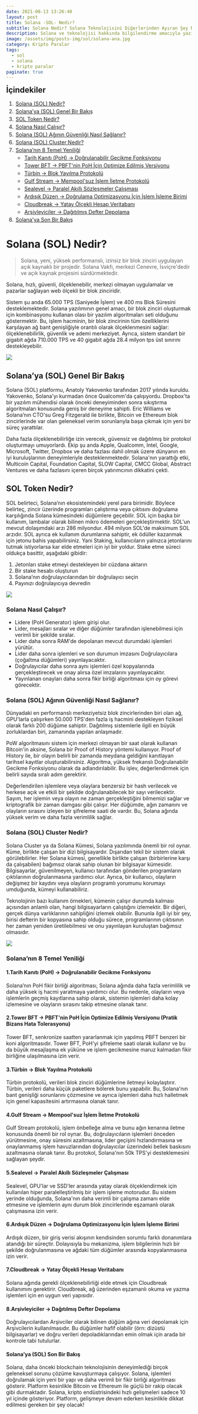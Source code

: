 ```yaml
---
date: 2021-08-13 13:26:40
layout: post
title: Solana -SOL- Nedir?
subtitle: Solana Nedir? Solana Teknolojisini Diğerlerinden Ayıran Şey Nedir?
description: Solana ve teknolojisi hakkında bilgilendirme amacıyla yazılmış içerik.
image: /assets/img/posts-img/sol/solana-ana.jpg
category: Kripto Paralar
tags:
  - sol
  - solana
  - kripto paralar
paginate: true
---
```

<b style="text-align:center; font-size: 150%;">İçindekiler</b>
<ol style="margin: 0;">
	<li style="padding: 2px;"><a href="#sol1">Solana (SOL) Nedir?</a></li>
	<li style="padding: 2px;"><a href="#sol2">Solana’ya (SOL) Genel Bir Bakış</a></li>
	<li style="padding: 2px;"><a href="#sol3">SOL Token Nedir?</a></li>
	<li style="padding: 2px;"><a href="#sol4">Solana Nasıl Çalışır?</a></li>
	<li style="padding: 2px;"><a href="#sol5">Solana (SOL) Ağının Güvenliği Nasıl Sağlanır?</a></li>
	<li style="padding: 2px;"><a href="#sol6">Solana (SOL) Cluster Nedir?</a></li>
	<li style="padding: 2px;"><a href="#sol7">Solana’nın 8 Temel Yeniliği</a></li>
		<ul style="margin: 0;">
			<li style="padding: 2px;"><a href="#sol8">Tarih Kanıtı (PoH) → Doğrulanabilir Gecikme Fonksiyonu</a></li>
			<li style="padding: 2px;"><a href="#sol9">Tower BFT → PBFT'nin PoH İçin Optimize Edilmiş Versiyonu</a></li>
			<li style="padding: 2px;"><a href="#sol10">Türbin → Blok Yayılma Protokolü</a></li>
			<li style="padding: 2px;"><a href="#sol11">Gulf Stream → Mempool'suz İşlem İletme Protokolü</a></li>
			<li style="padding: 2px;"><a href="#sol12">Sealevel → Paralel Akıllı Sözleşmeler Çalışması</a></li>
			<li style="padding: 2px;"><a href="#sol13">Ardışık Düzen → Doğrulama Optimizasyonu İçin İşlem İşleme Birimi</a></li>
			<li style="padding: 2px;"><a href="#sol14">Cloudbreak → Yatay Ölçekli Hesap Veritabanı</a></li>
			<li style="padding: 2px;"><a href="#sol15">Arşivleyiciler → Dağıtılmış Defter Depolama</a></li>
		</ul>
	<li style="padding: 2px;"><a href="#sol16">Solana'ya Son Bir Bakış</a></li>
</ol>
<h1 id="sol1">Solana (SOL) Nedir?</h1>
<blockquote cite="https://docs.solana.com/introduction">Solana, yeni, yüksek performanslı, izinsiz bir blok zinciri uygulayan açık kaynaklı bir projedir. Solana Vakfı, merkezi Cenevre, İsviçre'dedir ve açık kaynak projesini sürdürmektedir.</blockquote> 
<p>Solana, hızlı, güvenli, ölçeklenebilir, merkezi olmayan uygulamalar ve pazarlar sağlayan web ölçekli bir blok zinciridir.</p> 
<p>Sistem şu anda 65.000 TPS (Saniyede İşlem) ve 400 ms Blok Süresini desteklemektedir. Solana yazılımının genel amacı, bir blok zinciri oluşturmak için kombinasyonu kullanan olası bir yazılım algoritmaları seti olduğunu göstermektir. Bu, işlem hacminin, bir blok zincirinin tüm özelliklerini karşılayan ağ bant genişliğiyle orantılı olarak ölçeklenmesini sağlar: ölçeklenebilirlik, güvenlik ve ademi merkeziyet. Ayrıca, sistem standart bir gigabit ağda 710.000 TPS ve 40 gigabit ağda 28.4 milyon tps üst sınırını destekleyebilir.</p>
<picture>
  <source media="(min-width: 650px" srcset="/assets/img/posts-img/sol/solana-1.png">
  <img src="/assets/img/posts-img/sol/solana1.jpg" style="width:auto;">
</picture>
<h2 id="sol2">Solana’ya (SOL) Genel Bir Bakış</h2>
<p>Solana (SOL) platformu, Anatoly Yakovenko tarafından 2017 yılında kuruldu. Yakovenko, Solana'yı kurmadan önce Qualcomm'da çalışıyordu. Dropbox'ta bir yazılım mühendisi olarak önceki deneyiminden sonra sıkıştırma algoritmaları konusunda geniş bir deneyime sahipti. Eric Williams ve Solana’nın CTO'su Greg Fitzgerald ile birlikte, Bitcoin ve Ethereum blok zincirlerinde var olan geleneksel verim sorunlarıyla başa çıkmak için yeni bir süreç yarattılar.</p>
<p>Daha fazla ölçeklenebilirliğe izin verecek, güvensiz ve dağıtılmış bir protokol oluşturmayı umuyorlardı. Ekip şu anda Apple, Qualcomm, Intel, Google, Microsoft, Twitter, Dropbox ve daha fazlası dahil olmak üzere dünyanın en iyi kuruluşlarının deneyimleriyle desteklenmektedir. Solana'nın yarattığı etki, Multicoin Capital, Foundation Capital, SLOW Capital, CMCC Global, Abstract Ventures ve daha fazlasını içeren birçok yatırımcının dikkatini çekti.</p>
<h2 id="sol3">SOL Token Nedir?</h2>
<p>SOL belirteci, Solana’nın ekosistemindeki yerel para birimidir. Böylece belirteç, zincir üzerinde programları çalıştırma veya çıktısını doğrulama karşılığında Solana kümesindeki düğümlere geçebilir. SOL için başka bir kullanım, lambalar olarak bilinen mikro ödemeleri gerçekleştirmektir. SOL'un mevcut dolaşımdaki arzı 286 milyondur. 494 milyon SOL'de maksimum SOL arzıdır. SOL ayrıca ek kullanım durumlarına sahiptir, ek ödüller kazanmak için jetonu bahis yapabilirsiniz. Yani Staking, kullanıcıların yalnızca jetonlarını tutmak istiyorlarsa kar elde etmeleri için iyi bir yoldur. Stake etme süreci oldukça basittir, aşağıdaki gibidir:</p>
<ol>
	<li>Jetonları stake etmeyi destekleyen bir cüzdana aktarın</li>
	<li>Bir stake hesabı oluşturun</li>
	<li>Solana’nın doğrulayıcılarından bir doğrulayıcı seçin</li>
	<li>Payınızı doğrulayıcıya devredin</li>
</ol>
<picture>
  <source media="(min-width: 650px" srcset="/assets/img/posts-img/sol/solana-2.jpg">
  <img src="/assets/img/posts-img/sol/solana2.jpg" style="width:auto;">
</picture>
<h3 id="sol4">Solana Nasıl Çalışır?</h3>
<ul>
	<li>Lidere (PoH Generator) işlem girişi olur.</li>
	<li>Lider, mesajları sıralar ve diğer düğümler tarafından işlenebilmesi için verimli bir şekilde sıralar.</li>
	<li>Lider daha sonra RAM'de depolanan mevcut durumdaki işlemleri yürütür.</li>
	<li>Lider daha sonra işlemleri ve son durumun imzasını Doğrulayıcılara (çoğaltma düğümleri) yayınlayacaktır.</li>
	<li>Doğrulayıcılar daha sonra aynı işlemleri özel kopyalarında gerçekleştirecek ve onay alırsa özel imzalarını yayınlayacaktır.</li>
	<li>Yayınlanan onayları daha sonra fikir birliği algoritması için oy görevi görecektir.</li>
</ul>
<h3 id="sol5">Solana (SOL) Ağının Güvenliği Nasıl Sağlanır?</h3>
<p>Dünyadaki en performanslı merkeziyetsiz blok zincirlerinden biri olan ağ, GPU'larla çalışırken 50.000 TPS'den fazla iş hacmini destekleyen fiziksel olarak farklı 200 düğüme sahiptir. Dağıtılmış sistemlerle ilgili en büyük zorluklardan biri, zamanında yapılan anlaşmadır. </p>
<p>PoW algoritmasını sistem için merkezi olmayan bir saat olarak kullanan Bitcoin'in aksine, Solana bir Proof of History yöntemi kullanıyor. Proof of History ile, bir olayın belirli bir zamanda meydana geldiğini kanıtlayan tarihsel kayıtlar oluşturabilirsiniz. Algoritma, yüksek frekanslı Doğrulanabilir Gecikme Fonksiyonu olarak da adlandırılabilir. Bu işlev, değerlendirmek için belirli sayıda sıralı adım gerektirir. </p>
<p>Değerlendirilen işlemlere veya olaylara benzersiz bir hash verilecek ve herkese açık ve etkili bir şekilde doğrulanabilecek bir sayı verilecektir. Sayım, her işlemin veya olayın ne zaman gerçekleştiğini bilmemizi sağlar ve kriptografik bir zaman damgası gibi çalışır. Her düğümde, ağın zamanını ve olayların sırasını izleyen bir şifreleme saati de vardır. Bu, Solana ağında yüksek verim ve daha fazla verimlilik sağlar.</p>
<h3 id="sol6">Solana (SOL) Cluster Nedir?</h3>
<p>Solana Cluster ya da Solana Kümesi, Solana yazılımında önemli bir rol oynar. Küme, birlikte çalışan bir dizi bilgisayardır. Dışarıdan tekil bir sistem olarak görülebilirler. Her Solana kümesi, genellikle birlikte çalışan (birbirlerine karşı da çalışabilen) bağımsız olarak sahip olunan bir bilgisayar kümesidir. Bilgisayarlar, güvenilmeyen, kullanıcı tarafından gönderilen programların çıktılarının doğrulanmasına yardımcı olur. Ayrıca, bir kullanıcı, olayların değişmez bir kaydını veya olayların programlı yorumunu korumayı umduğunda, kümeyi kullanabiliriz. </p>
<p>Teknolojinin bazı kullanım örnekleri, kümenin çalışır durumda kalması açısından anlamlı olan, hangi bilgisayarların çalıştığını izlemektir. Bir diğeri, gerçek dünya varlıklarının sahipliğini izlemek olabilir. Bununla ilgili iyi bir şey, birisi defterin bir kopyasına sahip olduğu sürece, programlarının çıktısının her zaman yeniden üretilebilmesi ve onu yayınlayan kuruluştan bağımsız olmasıdır.</p>
<picture>
  <source media="(min-width: 650px" srcset="/assets/img/posts-img/sol/solana-3.jpg">
  <img src="/assets/img/posts-img/sol/solana3.png" style="width:auto;">
</picture>
<h3 id="sol7">Solana’nın 8 Temel Yeniliği</h3>
<h4 id="sol8">1.Tarih Kanıtı (PoH) → Doğrulanabilir Gecikme Fonksiyonu</h4> 
<p>Solana’nın PoH fikir birliği algoritması, Solana ağında daha fazla verimlilik ve daha yüksek iş hacmi yaratmaya yardımcı olur. Bu nedenle, olayların veya işlemlerin geçmiş kayıtlarına sahip olarak, sistemin işlemleri daha kolay izlemesine ve olayların sırasını takip etmesine olanak tanır. </p>
<h4 id="sol9">2.Tower BFT → PBFT'nin PoH İçin Optimize Edilmiş Versiyonu (Pratik Bizans Hata Tolerasyonu)</h4> 
<p>Tower BFT, senkronize saatten yararlanmak için yapılmış PBFT benzeri bir koni algoritmasıdır. Tower BFT, PoH'yi şifreleme saati olarak kullanır ve bu da büyük mesajlaşma ek yüküne ve işlem gecikmesine maruz kalmadan fikir birliğine ulaşılmasına izin verir. </p>
<h4 id="sol10">3.Türbin → Blok Yayılma Protokolü</h4> 
<p>Türbin protokolü, verileri blok zinciri düğümlerine iletmeyi kolaylaştırır. Türbin, verileri daha küçük paketlere bölerek bunu yapabilir. Bu, Solana'nın bant genişliği sorunlarını çözmesine ve ayrıca işlemleri daha hızlı halletmek için genel kapasitesini artırmasına olanak tanır.</p>
<h4 id="sol11">4.Gulf Stream → Mempool'suz İşlem İletme Protokolü</h4> 
<p>Gulf Stream protokolü, işlem önbelleğe alma ve bunu ağın kenarına iletme konusunda önemli bir rol oynar. Bu, doğrulayıcıların işlemleri önceden yürütmesine, onay süresini azaltmasına, lider geçişini hızlandırmasına ve onaylanmamış işlem havuzlarından doğrulayıcılar üzerindeki bellek baskısını azaltmasına olanak tanır. Bu protokol, Solana'nın 50k TPS'yi desteklemesini sağlayan şeydir.</p>
<h4 id="sol12">5.Sealevel → Paralel Akıllı Sözleşmeler Çalışması</h4> 
<p>Sealevel, GPU'lar ve SSD'ler arasında yatay olarak ölçeklendirmek için kullanılan hiper paralelleştirilmiş bir işlem işleme motorudur. Bu sistem yerinde olduğunda, Solana'nın daha verimli bir çalışma zamanı elde etmesine ve işlemlerin aynı durum blok zincirlerinde eşzamanlı olarak çalışmasına izin verir.</p>
<h4 id="sol13">6.Ardışık Düzen → Doğrulama Optimizasyonu İçin İşlem İşleme Birimi</h4> 
<p>Ardışık düzen, bir giriş verisi akışının kendisinden sorumlu farklı donanımlara atandığı bir süreçtir. Dolayısıyla bu mekanizma, işlem bilgilerinin hızlı bir şekilde doğrulanmasına ve ağdaki tüm düğümler arasında kopyalanmasına izin verir.</p>
<h4 id="sol14">7.Cloudbreak → Yatay Ölçekli Hesap Veritabanı</h4> 
<p>Solana ağında gerekli ölçeklenebilirliği elde etmek için Cloudbreak kullanımını gerektirir. Cloudbreak, ağ üzerinden eşzamanlı okuma ve yazma işlemleri için en uygun veri yapısıdır.</p>
<h4 id="sol15">8.Arşivleyiciler → Dağıtılmış Defter Depolama</h4> <p>Doğrulayıcılardan Arşivciler olarak bilinen düğüm ağına veri depolamak için Arşivcilerin kullanılmasıdır. Bu düğümler hafif olabilir (örn: dizüstü bilgisayarlar) ve doğru verileri depoladıklarından emin olmak için arada bir kontrole tabi tutulurlar. </p>
<h4 id="sol16">Solana’ya (SOL) Son Bir Bakış</h4>
<p>Solana, daha önceki blockchain teknolojisinin deneyimlediği birçok geleneksel sorunu çözüme kavuşturmaya çalışıyor. Solana, işlemleri doğrulamak için yeni bir yapı ve daha verimli bir fikir birliği algoritması gösterir. Platform kesinlikle Bitcoin ve Ethereum ile güçlü bir rakip olacak gibi durmaktadır. Solana, kripto endüstrisindeki hızlı gelişmeleri sadece 10 yıl içinde gösteriyor. Platform, gelişmeye devam ederken kesinlikle dikkat edilmesi gereken bir şey olacak! </p>

